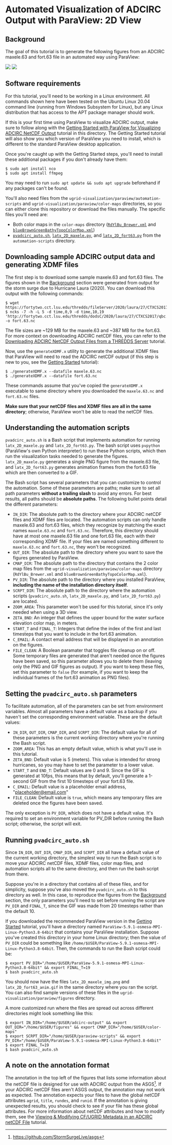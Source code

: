 # Automated Visualization of ADCIRC Output with ParaView: 2D View

## Background

The goal of this tutorial is to generate the following figures from an ADCIRC maxele.63 and fort.63 file in an automated way using ParaView:

![](https://github.com/StormSurgeLive/ugrid-visualization/blob/main/paraview/tutorial-figures/latx_2D_maxele_img.png)
![](https://github.com/StormSurgeLive/ugrid-visualization/blob/main/paraview/tutorial-figures/latx_2D_fort63_anim.gif)

## Software requirements

For this tutorial, you'll need to be working in a Linux environment. All commands shown here have been tested on the Ubuntu Linux 20.04 command line (running from Windows Subsystem for Linux), but any Linux distribution that has access to the APT package manager should work.

If this is your first time using ParaView to visualize ADCIRC output, make sure to follow along with the [Getting Started with ParaView for Visualizing ADCIRC NetCDF Output](https://github.com/StormSurgeLive/ugrid-visualization/blob/main/paraview/getting_started.md) tutorial in this directory. The Getting Started tutorial will also show you which version of ParaView you need to install, which is different to the standard ParaView desktop application.

Once you're caught up with the Getting Started steps, you'll need to install these additional packages if you don't already have them:
```
$ sudo apt install nco
$ sudo apt install ffmpeg
```
You may need to run `sudo apt update && sudo apt upgrade` beforehand if any packages can't be found.

You'll also need files from the `ugrid-visualization/paraview/automation-scripts` and `ugrid-visualization/paraview/color-maps` directories, so you can either clone this repository or download the files manually. The specific files you'll need are:
* Both color maps in the `color-maps` directory ([`RdYlBu_Brewer.xml`](https://github.com/StormSurgeLive/ugrid-visualization/blob/main/paraview/color-maps/RdYlBu_Brewer.xml) and [`blueBrownGreenBathyTopoColorMap.xml`](https://github.com/StormSurgeLive/ugrid-visualization/blob/main/paraview/color-maps/blueBrownGreenBathyTopoColorMap.xml))
* [`pvadcirc_auto.sh`](https://github.com/StormSurgeLive/ugrid-visualization/blob/main/paraview/automation-scripts/pvadcirc_auto.sh), [`latx_2D_maxele.py`](https://github.com/StormSurgeLive/ugrid-visualization/blob/main/paraview/automation-scripts/latx_2D_maxele.py), and [`latx_2D_fort63.py`](https://github.com/StormSurgeLive/ugrid-visualization/blob/main/paraview/automation-scripts/latx_2D_fort63.py) from the `automation-scripts` directory.

## Downloading sample ADCIRC output data and generating XDMF files

The first step is to download some sample maxele.63 and fort.63 files. The figures shown in the [Background](#Background) section were generated from output for the storm surge due to Hurricane Laura (2020). You can download this output with the following commands:
```
$ wget https://fortytwo.cct.lsu.edu/thredds/fileServer/2020/laura/27/CTXCS2017/qbc.loni.org/CTXCS2017_al132020_jgf/nhcConsensus/maxele.63.nc
$ ncks -7 -h -L 5 -d time,0,9 -d time,10,19 'http://fortytwo.cct.lsu.edu/thredds/dodsC/2020/laura/27/CTXCS2017/qbc.loni.org/CTXCS2017_al132020_jgf/nhcConsensus/fort.63.nc' -o fort.63.nc
```
The file sizes are ~129 MB for the maxele.63 and ~387 MB for the fort.63. For more context on downloading ADCIRC netCDF files, you can refer to the [Downloading ADCIRC NetCDF Output Files from a THREDDS Server](https://github.com/StormSurgeLive/ugrid-visualization/blob/main/ugrid-cf-resources/downloading_netcdf.md) tutorial.

Now, use the `generateXDMF.x` utility to generate the additional XDMF files that ParaView will need to read the ADCIRC netCDF output (if this step is new to you, see the [Getting Started](https://github.com/StormSurgeLive/ugrid-visualization/blob/main/paraview/getting_started.md) tutorial):
```
$ ./generateXDMF.x --datafile maxele.63.nc
$ ./generateXDMF.x --datafile fort.63.nc
```
These commands assume that you've copied the `generateXDMF.x` executable to same directory where you downloaded the `maxele.63.nc` and `fort.63.nc` files.

**Make sure that your netCDF files and XDMF files are all in the same directory**; otherwise, ParaView won't be able to read the netCDF files.

## Understanding the automation scripts

`pvadcirc_auto.sh` is a Bash script that implements automation for running `latx_2D_maxele.py` and `latx_2D_fort63.py`. The bash script uses `pvpython` (ParaView's own Python interpreter) to run these Python scripts, which then run the visualization tasks needed to generate the figures. `latx_2D_maxele.py` generates a single PNG figure from the maxele.63 file, and `latx_2D_fort63.py` generates animation frames from the fort.63 file which are then converted to a GIF.

The Bash script has several parameters that you can customize to control the automation. Some of these parameters are paths; make sure to set all path parameters **without a trailing slash** to avoid any errors. For best results, all paths should be **absolute paths**. The following bullet points detail the different parameters:
* `IN_DIR`: The absolute path to the directory where your ADCIRC netCDF files and XDMF files are located. The automation scripts can only handle maxele.63 and fort.63 files, which they recognize by matching the exact names `maxele.63.nc` and `fort.63.nc`. Therefore, this directory should have at most one maxele.63 file and one fort.63 file, each with their corresponding XDMF file. If your files are named something different to `maxele.63.nc` and `fort.63.nc`, they won't be recognized.
* `OUT_DIR`: The absolute path to the directory where you want to save the figures generated by ParaView.
* `CMAP_DIR`: The absolute path to the directory that contains the 2 color map files from the `ugrid-visualization/paraview/color-maps` directory (`RdYlBu_Brewer.xml` and `blueBrownGreenBathyTopoColorMap.xml`). 
* `PV_DIR`: The absolute path to the directory where you installed ParaView, **including the name of the installation directory itself**.
* `SCRPT_DIR`: The absolute path to the directory where the automation scripts (`pvadcirc_auto.sh`, `latx_2D_maxele.py`, and `latx_2D_fort63.py`) are located.
* `ZOOM_AREA`: This parameter won't be used for this tutorial, since it's only needed when using a 3D view.
* `ZETA_BND`: An integer that defines the upper bound for the water surface elevation color map, in meters.
* `START_T` and `FINAL_T`: Integers that define the index of the first and last timesteps that you want to include in the fort.63 animation.
* `C_EMAIL`: A contact email address that will be displayed in an annotation on the figures.
* `FILE_CLEAN`: A Boolean paramater that toggles file cleanup on or off. Some temporary files are generated that aren't needed once the figures have been saved, so this parameter allows you to delete them (leaving only the PNG and GIF figures as output). If you want to keep these files, set this parameter to `false` (for example, if you want to keep the individual frames of the fort.63 animation as PNG files).

## Setting the `pvadcirc_auto.sh` parameters

To facilitate automation, all of the parameters can be set from environment variables. Almost all parameters have a default value as a backup if you haven't set the corresponding environment variable. These are the default values:

* `IN_DIR`, `OUT_DIR`, `CMAP_DIR`, and `SCRPT_DIR`: The default value for all of these parameters is the current working directory where you're running the Bash script.
* `ZOOM_AREA`: This has an empty default value, which is what you'll use in this tutorial.
* `ZETA_BND`: Default value is 5 (meters). This value is intended for strong hurricanes, so you may have to set the parameter to a lower value.
* `START_T` and `END_T`: Default values are 0 and 9. Since the GIF is generated at 10fps, this means that by default, you'll generate a 1-second GIF from the first 10 timesteps of your fort.63 file.
* `C_EMAIL`: Default value is a placeholder email address, "placeholder@email.com"
* `FILE_CLEAN`: Default value is `true`, which means any temporary files are deleted once the figures have been saved.

The only exception is `PV_DIR`, which does not have a default value. It's required to set an environment variable for PV_DIR before running the Bash script; otherwise, the script will exit. 

## Running `pvadcirc_auto.sh`

Since `IN_DIR`, `OUT_DIR`, `CMAP_DIR`, and `SCRPT_DIR` all have a default value of the current working directory, the simplest way to run the Bash script is to move your ADCIRC netCDF files, XDMF files, color map files, and automation scripts all to the same directory, and then run the bash script from there.

Suppose you're in a directory that contains all of these files, and for simplicity, suppose you've also moved the `pvadcirc_auto.sh` to this directory as well. In this case, to reproduce the figures from the [Background](#Background) section, the only parameters you'll need to set before running the script are `PV_DIR` and `FINAL_T`, since the GIF was made from 20 timesteps rather than the default 10.

If you downloaded the recommended ParaView version in the [Getting Started](https://github.com/StormSurgeLive/ugrid-visualization/blob/main/paraview/getting_started.md) tutorial, you'll have a directory named `ParaView-5.9.1-osmesa-MPI-Linux-Python3.8-64bit` that contains your ParaView installation. Suppose you've created this directory in your home Linux directory; then the value of `PV_DIR` could be something like `/home/$USER/ParaView-5.9.1-osmesa-MPI-Linux-Python3.8-64bit`. Then, the commands to run the Bash script could be:
```
$ export PV_DIR="/home/$USER/ParaView-5.9.1-osmesa-MPI-Linux-Python3.8-64bit" && export FINAL_T=19
$ bash pvadcirc_auto.sh
```
You should now have the files `latx_2D_maxele_img.png` and `latx_2D_fort63_anim.gif` in the same directory where you ran the script. You can also find sample versions of these files in the `ugrid-visualization/paraview/figures` directory.

A more customized run where the files are spread out across different directories might look something like this:
```
$ export IN_DIR="/home/$USER/adcirc-output" && export OUT_DIR="/home/$USER/figures" && export CMAP_DIR="/home/$USER/color-maps"
$ export SCRPT_DIR="/home/$USER/paraview-scripts" && export PV_DIR="/home/$USER/ParaView-5.9.1-osmesa-MPI-Linux-Python3.8-64bit"
$ export FINAL_T=19
$ bash pvadcirc_auto.sh
```

## A note on the annotation format

The annotation in the top left of the figures that lists some information about the netCDF file is designed for use with ADCIRC output from the ASGS[^1]. If your ADCIRC netCDF files aren't ASGS output, the annotation may not work as expected. The annotation expects your files to have the global netCDF attributes `agrid`, `title`, `rundes`, and `runid`. If the annotation is giving unexpected results, you should check to see if your file has these global attributes. For more information about netCDF attributes and how to modify them, see the [Viewing & Modifying CF/UGRID Metadata in an ADCIRC netCDF File](https://github.com/StormSurgeLive/ugrid-visualization/blob/main/ugrid-cf-resources/ugrid_cf_metadata.md#Software-requirements) tutorial.


[^1]: https://github.com/StormSurgeLive/asgs
